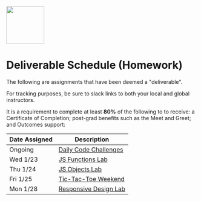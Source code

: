 <img src="https://i.imgur.com/2y0Lyzy.png" height="100">

# Deliverable Schedule (Homework)

The following are assignments that have been deemed a "deliverable".

For tracking purposes, be sure to slack links to both your local and global instructors.

It is a requirement to complete at least **80%** of the following to to receive: a Certificate of Completion; post-grad benefits such as the Meet and Greet; and Outcomes support:

|Date Assigned|Description|
|---|---|
|Ongoing|[Daily Code Challenges](https://git.generalassemb.ly/WDI-CC/WDI-CC-6/tree/master/resources/daily-code-challenges)|
|Wed 1/23|[JS Functions Lab](https://git.generalassemb.ly/WDI-CC/WDI-CC-6/tree/master/work/w01/d2/04-js-functions-lab)|
|Thu 1/24|[JS Objects Lab](https://git.generalassemb.ly/WDI-CC/WDI-CC-6/tree/master/work/w01/d3/04-js-objects-lab)|
|Fri 1/25|[Tic-Tac-Toe Weekend](https://git.generalassemb.ly/WDI-CC/WDI-CC-6/blob/master/work/w01/d4/tic-tac-toe-weekend.md)|
|Mon 1/28|[Responsive Design Lab](https://git.generalassemb.ly/WDI-CC/WDI-CC-6/blob/master/work/w02/d1/04-responsive-design-lab.md)|


